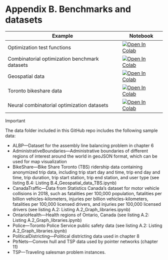 
#  Appendix B. Benchmarks and datasets

| Example  | Notebook  |
|---|---|
| Optimization test functions  | [![Open In Colab](https://colab.research.google.com/assets/colab-badge.svg)](https://colab.research.google.com/github/Optimization-Algorithms-Book/Code-Listings/blob/main/Appendix%20B/Listing%20B.1_Optimization_test_functions.ipynb)  |
| Combinatorial optimization benchmark datasets  | [![Open In Colab](https://colab.research.google.com/assets/colab-badge.svg)](https://colab.research.google.com/github/Optimization-Algorithms-Book/Code-Listings/blob/main/Appendix%20B/Listing%20B.2_CO_datasets.ipynb)  |
| Geospatial data  | [![Open In Colab](https://colab.research.google.com/assets/colab-badge.svg)](https://colab.research.google.com/github/Optimization-Algorithms-Book/Code-Listings/blob/main/Appendix%20B/Listing%20B.3_Geospatial_data.ipynb)  |
| Toronto bikeshare data  | [![Open In Colab](https://colab.research.google.com/assets/colab-badge.svg)](https://colab.research.google.com/github/Optimization-Algorithms-Book/Code-Listings/blob/main/Appendix%20B/Listing%20B.5_ML_datasets.ipynb)  |
| Neural combinatorial optimization datasets  | [![Open In Colab](https://colab.research.google.com/assets/colab-badge.svg)](https://colab.research.google.com/github/Optimization-Algorithms-Book/Code-Listings/blob/main/Appendix%20B/Listing%20B.5_ML_datasets.ipynb)  |

> [!IMPORTANT]
> The data folder included in this GitHub repo includes the following sample data:
> * ALBP—Dataset for the assembly line balancing problem in chapter 6
> * AdministrativeBoundaries—Administrative boundaries of different regions of interest around the world in geoJSON format, which can be used for map visualization
> * BikeShare—Bike Share Toronto (TBS) ridership data containing anonymized trip data, including trip start day and time, trip end day and time, trip duration, trip start station, trip end station, and user type (see listing B.4: Listing B.4_Geospatial_data_TBS.ipynb)
> * CanadaTraffic—Data from Statistics Canada’s dataset for motor vehicle collisions in 2018, such as fatalities per 100,000 population, fatalities per billion vehicles-kilometers, injuries per billion vehicles-kilometers, fatalities per 100,000 licensed drivers, and injuries per 100,000 licensed drivers (see listing A.2: Listing A.2_Graph_libraries.ipynb)
> * OntarioHealth—Health regions of Ontario, Canada (see listing A.2: Listing A.2_Graph_libraries.ipynb)
> * Police—Toronto Police Service public safety data (see listing A.2: Listing A.2_Graph_libraries.ipynb)
> * PoliticalDistricting—Political districting data used in chapter 8
> * PtrNets—Convex hull and TSP data used by pointer networks (chapter 11)
> * TSP—Traveling salesman problem instances.